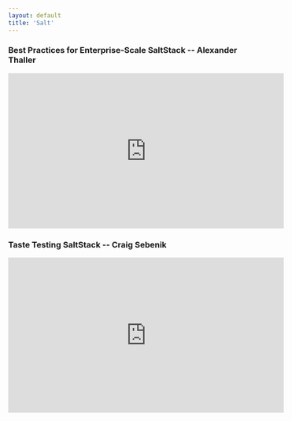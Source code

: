 ```yaml
---
layout: default
title: 'Salt'
---
```


### Best Practices for Enterprise-Scale SaltStack -- Alexander Thaller

<iframe width="560" height="315" src="https://www.youtube-nocookie.com/embed/yWhvgLqgYR0" title="YouTube video player" frameborder="0" allow="accelerometer; autoplay; clipboard-write; encrypted-media; gyroscope; picture-in-picture; web-share" allowfullscreen></iframe>

### Taste Testing SaltStack -- Craig Sebenik

<iframe width="560" height="315" src="https://www.youtube-nocookie.com/embed/juCv81Kyuo8" title="YouTube video player" frameborder="0" allow="accelerometer; autoplay; clipboard-write; encrypted-media; gyroscope; picture-in-picture; web-share" allowfullscreen></iframe>
